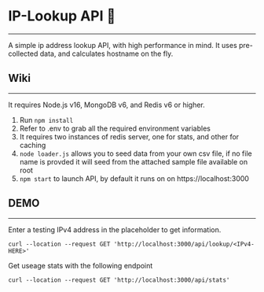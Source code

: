 # IP-Lookup API 🚀
---
A simple ip address lookup API, with high performance in mind. It uses pre-collected data, and calculates hostname on the fly.

## Wiki
---
It requires Node.js v16, MongoDB v6, and Redis v6 or higher.
1. Run `npm install`
2. Refer to .env to grab all the required environment variables
3. It requires two instances of redis server, one for stats, and other for caching
4. `node loader.js` allows you to seed data from your own csv file, if no file name is provded it will seed from the attached sample file available on root
5. `npm start` to launch API, by default it runs on on https://localhost:3000

## DEMO
---
Enter a testing IPv4 address in the <IPv-HERE> placeholder to get information.
```
curl --location --request GET 'http://localhost:3000/api/lookup/<IPv4-HERE>'
```
Get useage stats with the following endpoint
```
curl --location --request GET 'http://localhost:3000/api/stats'
```